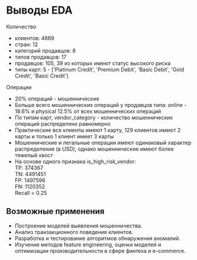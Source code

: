 # Выводы EDA

Количество
- клиентов: 4869
- стран: 12 
- категорий продавцов: 8
- типов продавцов: 17
- продавцов: 105, 39 из которых имеют статус высокого риска
- типы карт: 5 - ['Platinum Credit', 'Premium Debit', 'Basic Debit', 'Gold Credit', 'Basic Credit']

Операции 
- 20% операций - мошеннические
- Больше всего мошеннических операций у продавцов типа: online - 18.6% и physical 12.5% от всех мошеннических операций
- По типам карт, vendor_category - количество мошеннических операций распределено равномерно
- Практические все клиенты имеют 1 карту, 129 клиентов имеют 2 карты и только 1 клиент имеет 3 карты
- Мошеннические и легальные операции имеют одинаковый характер распределения (в USD), однако мошеннические имеют более тяжелый хвост
- На основе одного признака is_high_risk_vendor:\
TP: 374367 \
TN: 4491451 \
FP: 1497596 \
FN: 1120352 \
Recall = 0.25

## Возможные применения

- Построение моделей выявления мошенничества.
- Анализ транзакционного поведения клиентов.
- Разработка и тестирование алгоритмов обнаружения аномалий.
- Изучение методов feature engineering, оценки моделей и оптимизации производительности в сфере финтеха и e-commerce.


